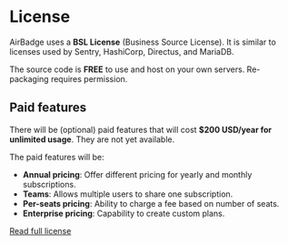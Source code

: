 # License

AirBadge uses a **BSL License** (Business Source License). It is similar to licenses used by Sentry, HashiCorp, Directus, and MariaDB.

The source code is **FREE** to use and host on your own servers.
Re-packaging requires permission.

## Paid features

There will be (optional) paid features that will cost **$200 USD/year for unlimited usage**. They are not yet available.

The paid features will be:

- **Annual pricing**: Offer different pricing for yearly and monthly subscriptions.
- **Teams**: Allows multiple users to share one subscription.
- **Per-seats pricing**: Ability to charge a fee based on number of seats.
- **Enterprise pricing**: Capability to create custom plans.

[Read full license](https://github.com/joshnuss/airbadge/blob/main/LICENSE.md)
